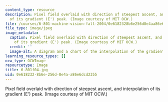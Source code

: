 ```yaml
---
content_type: resource
description: Pixel field overlaid with direction of steepest ascent, and interpolation
  of its gradient (E') peak. (Image courtesy of MIT OCW.)
file: /courses/6-801-machine-vision-fall-2004/0e6182328b6e256d8e4aa86e6dcd2355_6-801f04.jpg
file_type: image/jpeg
image_metadata:
  caption: Pixel field overlaid with direction of steepest ascent, and interpolation
    of its gradient (E') peak. (Image courtesy of MIT OCW.)
  credit: ''
  image-alt: A diagram and a chart of the interpolation of the gradient peak of E.
learning_resource_types: []
ocw_type: OCWImage
resourcetype: Image
title: 6-801f04.jpg
uid: 0e618232-8b6e-256d-8e4a-a86e6dcd2355
---
```

Pixel field overlaid with direction of steepest ascent, and interpolation of its gradient (E') peak. (Image courtesy of MIT OCW.)

